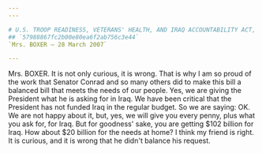 ```yaml
---
---

# U.S. TROOP READINESS, VETERANS' HEALTH, AND IRAQ ACCOUNTABILITY ACT,
## `57988867fc2b00e80ea6f2ab756c3e44`
`Mrs. BOXER — 28 March 2007`

---
```



Mrs. BOXER. It is not only curious, it is wrong. That is why I am so 
proud of the work that Senator Conrad and so many others did to make 
this bill a balanced bill that meets the needs of our people. Yes, we 
are giving the President what he is asking for in Iraq. We have been 
critical that the President has not funded Iraq in the regular budget. 
So we are saying: OK. We are not happy about it, but, yes, we will give 
you every penny, plus what you ask for, for Iraq. But for goodness' 
sake, you are getting $102 billion for Iraq. How about $20 billion for 
the needs at home? I think my friend is right. It is curious, and it is 
wrong that he didn't balance his request.
